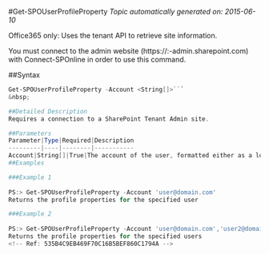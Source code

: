 #Get-SPOUserProfileProperty
*Topic automatically generated on: 2015-06-10*

Office365 only: Uses the tenant API to retrieve site information.

You must connect to the admin website (https://:<tenant>-admin.sharepoint.com) with Connect-SPOnline in order to use this command. 

##Syntax
```powershell
Get-SPOUserProfileProperty -Account <String[]>```
&nbsp;

##Detailed Description
Requires a connection to a SharePoint Tenant Admin site.

##Parameters
Parameter|Type|Required|Description
---------|----|--------|-----------
Account|String[]|True|The account of the user, formatted either as a login name, or as a claims identity, e.g. i:0#.f|membership|user@domain.com
##Examples

###Example 1
    
PS:> Get-SPOUserProfileProperty -Account 'user@domain.com'
Returns the profile properties for the specified user

###Example 2
    
PS:> Get-SPOUserProfileProperty -Account 'user@domain.com','user2@domain.com'
Returns the profile properties for the specified users
<!-- Ref: 535B4C9EB469F70C16B5BEF860C1794A -->